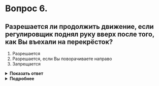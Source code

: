 # Вопрос 6.

## Разрешается ли продолжить движение, если регулировщик поднял руку вверх после того, как Вы въехали на перекрёсток?

1. Разрешается
2. Разрешается, если Вы поворачиваете направо
3. Запрещается

<details>
<summary><b>Показать ответ</b></summary>
Правильный ответ: 1
</details>
<details>
<summary><b>Подробнее</b></summary>
Вы находитесь на перекрёстке. Следует освободить его, иначе будете мешать осуществлять движение транспортным средствам, движущимся с других направлений.
(Пункт 6.14 ПДД)
</details>
